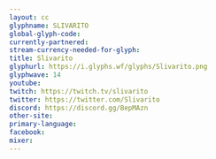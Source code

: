 ```yaml
---
layout: cc
glyphname: SLIVARITO
global-glyph-code: 
currently-partnered: 
stream-currency-needed-for-glyph: 
title: Slivarito
glyphurl: https://i.glyphs.wf/glyphs/Slivarito.png
glyphwave: 14
youtube: 
twitch: https://twitch.tv/slivarito
twitter: https://twitter.com/Slivarito
discord: https://discord.gg/BepMAzn
other-site: 
primary-language: 
facebook: 
mixer: 
---
```


